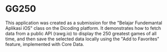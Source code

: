 # GG250

This application was created as a submission for the "Belajar Fundemantal Aplikasi iOS" class on the Dicoding platform. It demonstrates how to fetch data from a public API (rawg.io) to display the 250 greatest games of all time, and then save the selected data locally using the "Add to Favorites" feature, implemented with Core Data.
